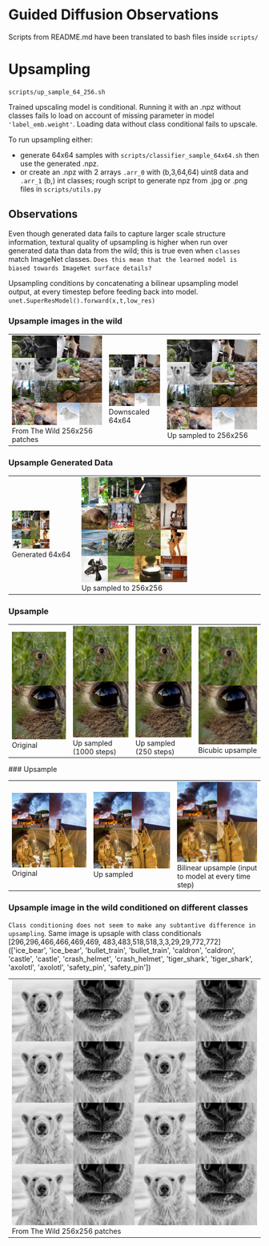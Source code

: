# Guided Diffusion Observations

Scripts from README.md have been translated to bash files inside `scripts/`

# Upsampling
`scripts/up_sample_64_256.sh`

Trained upscaling model is conditional. Running it with an .npz without classes fails lo load on account of missing parameter in model `'label_emb.weight'`. Loading data without class conditional fails to upscale.

To run upsampling either:
* generate 64x64 samples with `scripts/classifier_sample_64x64.sh` then use the generated .npz.
* or create an .npz with 2 arrays `.arr_0` with (b,3,64,64) uint8 data and `.arr_1` (b,) int classes; rough script to generate npz from .jpg or .png files in `scripts/utils.py`

## Observations
Even though generated data fails to capture larger scale structure information, textural quality of upsampling is higher when run over generated data than data from the wild; this is true even when `classes` match ImageNet classes.  `Does this mean that the learned model is biased towards ImageNet surface details?` 

Upsampling conditions by concatenating a bilinear upsampling model output, at every timestep before feeding back into model. `unet.SuperResModel().forward(x,t,low_res)`

### Upsample images in the wild
<div align="center">
    <table><tr>
        <td> <img width="100%" src=".github/upsample_original_.png"/> <figcaption>From The Wild 256x256 patches</figcaption></td>
        <td> <img width="100%" src=".github/upsample_downscale_.png"/><figcaption>Downscaled 64x64</figcaption></td>
        <td> <img width="100%" src=".github/upsample_upsampled_.png"/><figcaption>Up sampled to 256x256</figcaption></td>
    </tr></table>
</div>

### Upsample Generated Data
<div align="center">
    <table><tr>
        <td> <img width="60%" src=".github/classifier_sample_16x64x64.png"/><figcaption>Generated 64x64</figcaption></td>
        <td> <img width="60%" src=".github/upsample_generated_256x256.png"/><figcaption>Up sampled to 256x256</figcaption></td>
    </tr></table>
</div>
<!-- [12, 863, 862, 201, 337, 788, 287, 857, 98, 50, 138, 445, 545, 330, 469, 534] -->
<!-- ['house_finch', 'totem_pole', 'torch', 'silky_terrier', 'beaver', 'shoe_shop', 'lynx', 'throne', 'red-breasted_merganser', 'American_alligator', 'bustard', 'bikini', 'electric_fan', 'wood_rabbit', 'caldron', 'dishwasher'] -->


### Upsample
<div align="center">
    <table><tr>
        <td> <img width="100%" src=".github/upsample_hare_original_.png"/><figcaption>Original</figcaption></td>
        <!-- <td> <img width="100%" src=".github/upsample_hare_64up256_128up512_256.png"/><figcaption>Up sampled 2x</figcaption></td> -->
        <td> <img width="100%" src=".github/upsample_hare_1000steps_256x256.png"/><figcaption>Up sampled (1000 steps)</figcaption></td>
        <td> <img width="100%" src=".github/upsample_hare.png"/><figcaption>Up sampled (250 steps)</figcaption></td>
        <td> <img width="100%" src=".github/upsample_bicubic_hare.png"><figcaption>Bicubic upsample</figcaption></td>
    </tr></table>
</div>
### Upsample
<div align="center">
    <table><tr>
        <td> <img width="100%" src=".github/upsample_fires_256x256_original.png"/><figcaption>Original</figcaption></td>
        <td> <img width="100%" src=".github/upsample_fires_256x256.png"/><figcaption>Up sampled</figcaption></td>
        <td> <img width="100%" src=".github/upsample_fires_256x256_bilinear.png"><figcaption>Bilinear upsample (input to model at every time step)</figcaption></td>
    </tr></table>
</div>


### Upsample image in the wild conditioned on different classes
`Class conditioning does not seem to make any subtantive difference in upsampling`.
Same image is upsaple with class conditionals [296,296,466,466,469,469, 483,483,518,518,3,3,29,29,772,772] (['ice_bear', 'ice_bear', 'bullet_train', 'bullet_train', 'caldron', 'caldron', 'castle', 'castle', 'crash_helmet', 'crash_helmet', 'tiger_shark', 'tiger_shark', 'axolotl', 'axolotl', 'safety_pin', 'safety_pin'])
<div align="center">
    <table><tr>
        <td> <img width="100%" src=".github/upsample_bear_256x256.png"/> <figcaption>From The Wild 256x256 patches</figcaption></td>
        <!-- <td> <img width="100%" src=".github/upsample_bearclass_256x256.png"/> <figcaption>From The Wild 256x256 patches</figcaption></td> -->
    </tr></table>
</div>
